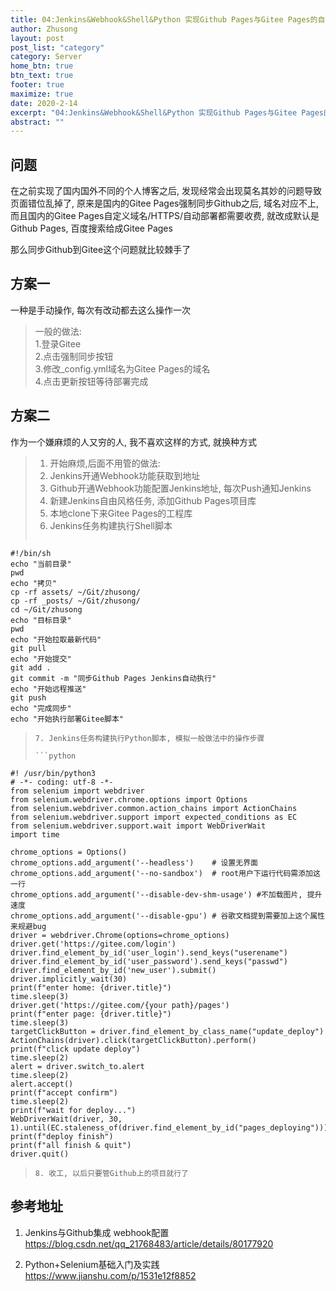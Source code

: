 ```yaml
---
title: 04:Jenkins&Webhook&Shell&Python 实现Github Pages与Gitee Pages的自动同步
author: Zhusong
layout: post
post_list: "category"
category: Server
home_btn: true
btn_text: true
footer: true
maximize: true
date: 2020-2-14
excerpt: "04:Jenkins&Webhook&Shell&Python 实现Github Pages与Gitee Pages的自动同步"
abstract: ""
---
```


## 问题
在之前实现了国内国外不同的个人博客之后, 发现经常会出现莫名其妙的问题导致页面错位乱掉了, 原来是国内的Gitee Pages强制同步Github之后, 域名对应不上, 而且国内的Gitee Pages自定义域名/HTTPS/自动部署都需要收费, 就改成默认是Github Pages, 百度搜索给成Gitee Pages

那么同步Github到Gitee这个问题就比较棘手了

## 方案一
一种是手动操作, 每次有改动都去这么操作一次
> 一般的做法:  
> 1.登录Gitee  
> 2.点击强制同步按钮  
> 3.修改_config.yml域名为Gitee Pages的域名  
> 4.点击更新按钮等待部署完成

## 方案二
作为一个嫌麻烦的人又穷的人, 我不喜欢这样的方式, 就换种方式
> 1. 开始麻烦,后面不用管的做法:  
> 2. Jenkins开通Webhook功能获取到地址  
> 3. Github开通Webhook功能配置Jenkins地址, 每次Push通知Jenkins 
> 4. 新建Jenkins自由风格任务, 添加Github Pages项目库  
> 5. 本地clone下来Gitee Pages的工程库  
> 6. Jenkins任务构建执行Shell脚本
> 
> 	```shell
	#!/bin/sh
	echo "当前目录"
	pwd
	echo "拷贝"
	cp -rf assets/ ~/Git/zhusong/
	cp -rf _posts/ ~/Git/zhusong/
	cd ~/Git/zhusong
	echo "目标目录"
	pwd
	echo "开始拉取最新代码"
	git pull
	echo "开始提交"
	git add .
	git commit -m "同步Github Pages Jenkins自动执行"
	echo "开始远程推送"
	git push
	echo "完成同步"
	echo "开始执行部署Gitee脚本"
> 	```  
> 7. Jenkins任务构建执行Python脚本, 模拟一般做法中的操作步骤  
>
>	```python
	#! /usr/bin/python3
	# -*- coding: utf-8 -*-
	from selenium import webdriver
	from selenium.webdriver.chrome.options import Options
	from selenium.webdriver.common.action_chains import ActionChains
	from selenium.webdriver.support import expected_conditions as EC
	from selenium.webdriver.support.wait import WebDriverWait
	import time	
>	
	chrome_options = Options()
	chrome_options.add_argument('--headless')    # 设置无界面
	chrome_options.add_argument('--no-sandbox')  # root用户下运行代码需添加这一行
	chrome_options.add_argument('--disable-dev-shm-usage') #不加载图片, 提升速度
	chrome_options.add_argument('--disable-gpu') # 谷歌文档提到需要加上这个属性来规避bug
	driver = webdriver.Chrome(options=chrome_options)
	driver.get('https://gitee.com/login')
	driver.find_element_by_id('user_login').send_keys("userename")
	driver.find_element_by_id('user_password').send_keys("passwd")
	driver.find_element_by_id('new_user').submit()
	driver.implicitly_wait(30)
	print(f"enter home: {driver.title}")
	time.sleep(3)
	driver.get('https://gitee.com/{your path}/pages')
	print(f"enter page: {driver.title}")
	time.sleep(3)
	targetClickButton = driver.find_element_by_class_name("update_deploy")
	ActionChains(driver).click(targetClickButton).perform()
	print(f"click update deploy")
	time.sleep(2)
	alert = driver.switch_to.alert
	time.sleep(2)
	alert.accept()
	print(f"accept confirm")
	time.sleep(2)
	print(f"wait for deploy...")
	WebDriverWait(driver, 30, 1).until(EC.staleness_of(driver.find_element_by_id("pages_deploying")))
	print(f"deploy finish")
	print(f"all finish & quit")
	driver.quit()	
>	```
> 8. 收工, 以后只要管Github上的项目就行了

## 参考地址
1. Jenkins与Github集成 webhook配置  
	<https://blog.csdn.net/qq_21768483/article/details/80177920>  
	
2. Python+Selenium基础入门及实践  
	<https://www.jianshu.com/p/1531e12f8852>

 